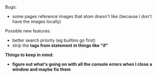 Bugs:
- some pages reference images that atom doesn't like (because I don't have the images locally)

Possible new features:
- better search priority (eg builtins go first)
- strip the <strong> tags from statement in things like "if"

Things to keep in mind:
- figure out what's going on with all the console errors when I close a window and maybe fix them
